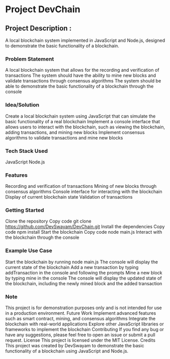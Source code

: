 # Project DevChain

## Project Description :
A local blockchain system implemented in JavaScript and Node.js, designed to demonstrate the basic functionality of a blockchain.
### Problem Statement
A local blockchain system that allows for the recording and verification of transactions
The system should have the ability to mine new blocks and validate transactions through consensus algorithms
The system should be able to demonstrate the basic functionality of a blockchain through the console
### Idea/Solution
Create a local blockchain system using JavaScript that can simulate the basic functionality of a real blockchain
Implement a console interface that allows users to interact with the blockchain, such as viewing the blockchain, adding transactions, and mining new blocks
Implement consensus algorithms to validate transactions and mine new blocks
### Tech Stack Used
JavaScript
Node.js
### Features
Recording and verification of transactions
Mining of new blocks through consensus algorithms
Console interface for interacting with the blockchain
Display of current blockchain state
Validation of transactions
### Getting Started
Clone the repository
Copy code
git clone https://github.com/DevSwayam/DevChain.git
Install the dependencies
Copy code
npm install
Start the blockchain
Copy code
node main.js
Interact with the blockchain through the console
### Example Use Case
Start the blockchain by running node main.js
The console will display the current state of the blockchain
Add a new transaction by typing addTransaction in the console and following the prompts
Mine a new block by typing mine in the console
The console will display the updated state of the blockchain, including the newly mined block and the added transaction
### Note
This project is for demonstration purposes only and is not intended for use in a production environment.
Future Work
Implement advanced features such as smart contract, mining, and consensus algorithms
Integrate the blockchain with real-world applications
Explore other JavaScript libraries or frameworks to implement the blockchain
Contributing
If you find any bug or have any suggestions, please feel free to open an issue or submit a pull request.
License
This project is licensed under the MIT License.
Credits
This project was created by DevSwayam to demonstrate the basic functionality of a blockchain using JavaScript and Node.js.

